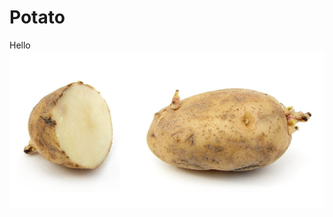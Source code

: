 
# Potato
Hello
![Image](https://github.com/Alex-Alen/Alex-Alen-Pugatsov--TA-21V-/blob/main/1200px-Russet_potato_cultivar_with_sprouts.jpg)
